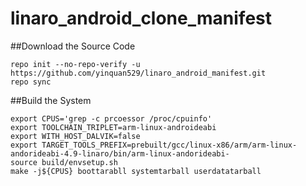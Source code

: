 # linaro_android_clone_manifest

##Download the Source Code
```
repo init --no-repo-verify -u https://github.com/yinquan529/linaro_android_manifest.git
repo sync
```

##Build the System
```
export CPUS='grep -c prcoessor /proc/cpuinfo'
export TOOLCHAIN_TRIPLET=arm-linux-androideabi
export WITH_HOST_DALVIK=false
export TARGET_TOOLS_PREFIX=prebuilt/gcc/linux-x86/arm/arm-linux-andorideabi-4.9-linaro/bin/arm-linux-andorideabi-
source build/envsetup.sh
make -j${CPUS} boottarabll systemtarball userdatatarball
```
